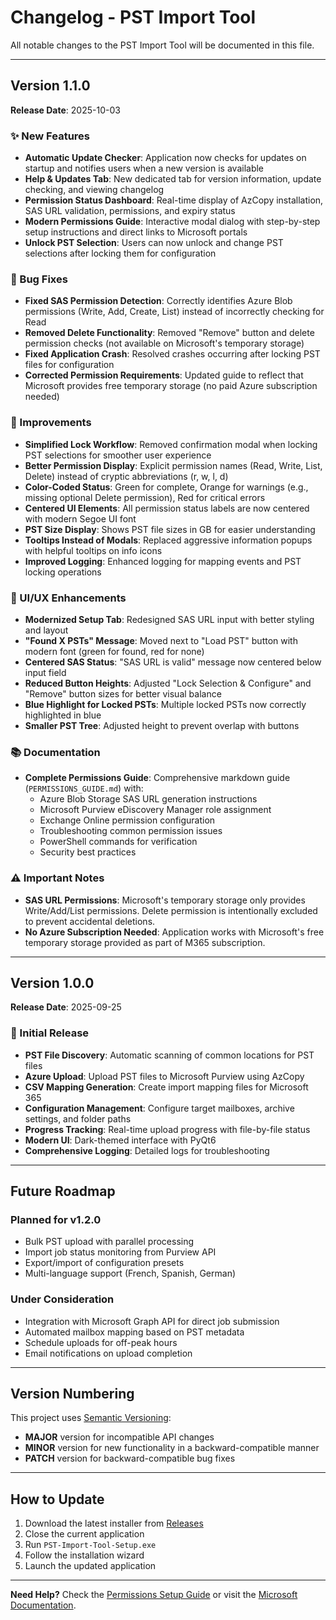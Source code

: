 # Changelog - PST Import Tool

All notable changes to the PST Import Tool will be documented in this file.

---

## Version 1.1.0

**Release Date**: 2025-10-03

### ✨ New Features
- **Automatic Update Checker**: Application now checks for updates on startup and notifies users when a new version is available
- **Help & Updates Tab**: New dedicated tab for version information, update checking, and viewing changelog
- **Permission Status Dashboard**: Real-time display of AzCopy installation, SAS URL validation, permissions, and expiry status
- **Modern Permissions Guide**: Interactive modal dialog with step-by-step setup instructions and direct links to Microsoft portals
- **Unlock PST Selection**: Users can now unlock and change PST selections after locking them for configuration

### 🐛 Bug Fixes
- **Fixed SAS Permission Detection**: Correctly identifies Azure Blob permissions (Write, Add, Create, List) instead of incorrectly checking for Read
- **Removed Delete Functionality**: Removed "Remove" button and delete permission checks (not available on Microsoft's temporary storage)
- **Fixed Application Crash**: Resolved crashes occurring after locking PST files for configuration
- **Corrected Permission Requirements**: Updated guide to reflect that Microsoft provides free temporary storage (no paid Azure subscription needed)

### 🔧 Improvements
- **Simplified Lock Workflow**: Removed confirmation modal when locking PST selections for smoother user experience
- **Better Permission Display**: Explicit permission names (Read, Write, List, Delete) instead of cryptic abbreviations (r, w, l, d)
- **Color-Coded Status**: Green for complete, Orange for warnings (e.g., missing optional Delete permission), Red for critical errors
- **Centered UI Elements**: All permission status labels are now centered with modern Segoe UI font
- **PST Size Display**: Shows PST file sizes in GB for easier understanding
- **Tooltips Instead of Modals**: Replaced aggressive information popups with helpful tooltips on info icons
- **Improved Logging**: Enhanced logging for mapping events and PST locking operations

### 🎨 UI/UX Enhancements
- **Modernized Setup Tab**: Redesigned SAS URL input with better styling and layout
- **"Found X PSTs" Message**: Moved next to "Load PST" button with modern font (green for found, red for none)
- **Centered SAS Status**: "SAS URL is valid" message now centered below input field
- **Reduced Button Heights**: Adjusted "Lock Selection & Configure" and "Remove" button sizes for better visual balance
- **Blue Highlight for Locked PSTs**: Multiple locked PSTs now correctly highlighted in blue
- **Smaller PST Tree**: Adjusted height to prevent overlap with buttons

### 📚 Documentation
- **Complete Permissions Guide**: Comprehensive markdown guide (`PERMISSIONS_GUIDE.md`) with:
  - Azure Blob Storage SAS URL generation instructions
  - Microsoft Purview eDiscovery Manager role assignment
  - Exchange Online permission configuration
  - Troubleshooting common permission issues
  - PowerShell commands for verification
  - Security best practices

### ⚠️ Important Notes
- **SAS URL Permissions**: Microsoft's temporary storage only provides Write/Add/List permissions. Delete permission is intentionally excluded to prevent accidental deletions.
- **No Azure Subscription Needed**: Application works with Microsoft's free temporary storage provided as part of M365 subscription.

---

## Version 1.0.0

**Release Date**: 2025-09-25

### 🎉 Initial Release

- **PST File Discovery**: Automatic scanning of common locations for PST files
- **Azure Upload**: Upload PST files to Microsoft Purview using AzCopy
- **CSV Mapping Generation**: Create import mapping files for Microsoft 365
- **Configuration Management**: Configure target mailboxes, archive settings, and folder paths
- **Progress Tracking**: Real-time upload progress with file-by-file status
- **Modern UI**: Dark-themed interface with PyQt6
- **Comprehensive Logging**: Detailed logs for troubleshooting

---

## Future Roadmap

### Planned for v1.2.0
- Bulk PST upload with parallel processing
- Import job status monitoring from Purview API
- Export/import of configuration presets
- Multi-language support (French, Spanish, German)

### Under Consideration
- Integration with Microsoft Graph API for direct job submission
- Automated mailbox mapping based on PST metadata
- Schedule uploads for off-peak hours
- Email notifications on upload completion

---

## Version Numbering

This project uses [Semantic Versioning](https://semver.org/):
- **MAJOR** version for incompatible API changes
- **MINOR** version for new functionality in a backward-compatible manner
- **PATCH** version for backward-compatible bug fixes

---

## How to Update

1. Download the latest installer from [Releases](https://github.com/YOUR_USERNAME/PST-IMPORT-RELEASES/releases)
2. Close the current application
3. Run `PST-Import-Tool-Setup.exe`
4. Follow the installation wizard
5. Launch the updated application

---

**Need Help?** Check the [Permissions Setup Guide](https://github.com/YOUR_USERNAME/PST-IMPORT-RELEASES) or visit the [Microsoft Documentation](https://learn.microsoft.com/en-us/purview/use-network-upload-to-import-pst-files).
